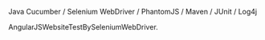 Java Cucumber / Selenium WebDriver / PhantomJS / Maven / JUnit / Log4j

AngularJSWebsiteTestBySeleniumWebDriver.
